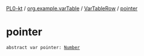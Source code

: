 [PL0-kt](../../index.md) / [org.example.varTable](../index.md) / [VarTableRow](index.md) / [pointer](./pointer.md)

# pointer

`abstract var pointer: `[`Number`](https://kotlinlang.org/api/latest/jvm/stdlib/kotlin/-number/index.html)